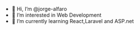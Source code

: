 - 👋 Hi, I’m @jorge-alfaro
- 👀 I’m interested in Web Development
- 🌱 I’m currently learning React,Laravel and ASP.net


